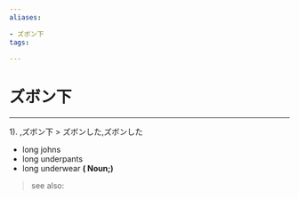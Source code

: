 ```yaml
---
aliases:
    
- ズボン下
tags:
    
---
```


# ズボン下
---
1).
,ズボン下 > ズボンした,ズボンした

- long johns
- long underpants
- long underwear
**( Noun;)**
> see also: 
            